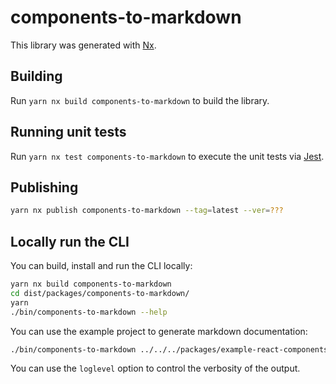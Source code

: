 # components-to-markdown

This library was generated with [Nx](https://nx.dev).

## Building

Run `yarn nx build components-to-markdown` to build the library.

## Running unit tests

Run `yarn nx test components-to-markdown` to execute the unit tests via [Jest](https://jestjs.io).

## Publishing

```bash
yarn nx publish components-to-markdown --tag=latest --ver=???
```

## Locally run the CLI

You can build, install and run the CLI locally:

```bash
yarn nx build components-to-markdown
cd dist/packages/components-to-markdown/
yarn
./bin/components-to-markdown --help
```

You can use the example project to generate markdown documentation:

```bash
./bin/components-to-markdown ../../../packages/example-react-components/src
```

You can use the `loglevel` option to control the verbosity of the output.
